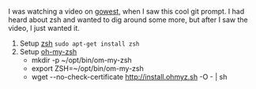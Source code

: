 I was watching a video on [gowest](http://www.youtube.com/watch?v=EjSKj5JX7Fc), when I saw this cool git prompt.  I had heard about zsh and wanted to dig around some more, but after I saw the video, I just wanted it.

1. Setup [zsh](http://zsh.sourceforge.net/) ```sudo apt-get install zsh```
2. Setup [oh-my-zsh](https://github.com/robbyrussell/oh-my-zsh)
   * mkdir -p ~/opt/bin/om-my-zsh
   * export ZSH=~/opt/bin/om-my-zsh
   * wget --no-check-certificate http://install.ohmyz.sh -O - | sh

